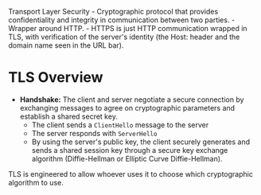 
Transport Layer Security 
	- Cryptographic protocol that provides confidentiality and integrity in communication between two parties.
	- Wrapper around HTTP.
		- HTTPS is just HTTP communication wrapped in TLS, with verification of the server's identity (the Host: header and the domain name seen in the URL bar).



# TLS Overview

- **Handshake:** The client and server negotiate a secure connection by exchanging messages to agree on cryptographic parameters and establish a shared secret key.
	- The client sends a `ClientHello` message to the server
	- The server responds with `ServerHello` 
	- By using the server's public key, the client securely generates and sends a shared session key through a secure key exchange algorithm (Diffie-Hellman or Elliptic Curve Diffie-Hellman).


TLS is engineered to allow whoever uses it to choose which cryptographic algorithm to use.
